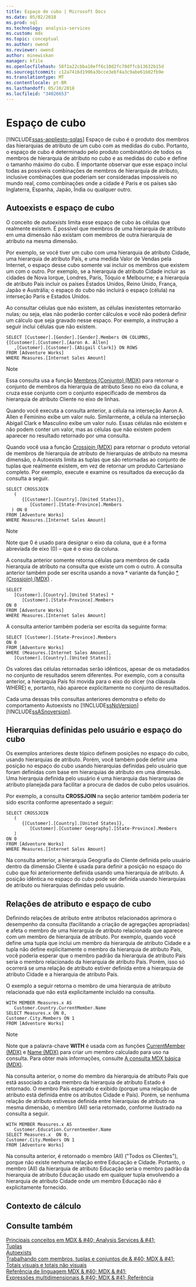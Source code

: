 ```yaml
---
title: Espaço de cubo | Microsoft Docs
ms.date: 05/02/2018
ms.prod: sql
ms.technology: analysis-services
ms.custom: mdx
ms.topic: conceptual
ms.author: owend
ms.reviewer: owend
author: minewiskan
manager: kfile
ms.openlocfilehash: 58f1a22cbba10eff6c10d2fc70dffcb13632b15d
ms.sourcegitcommit: c12a7416d1996a3bcce3ebf4a3c9abe61b02fb9e
ms.translationtype: MT
ms.contentlocale: pt-BR
ms.lasthandoff: 05/10/2018
ms.locfileid: "34026653"
---
```

# <a name="cube-space"></a>Espaço de cubo
[!INCLUDE[ssas-appliesto-sqlas](../../../includes/ssas-appliesto-sqlas.md)]
  Espaço de cubo é o produto dos membros das hierarquias de atributo de um cubo com as medidas do cubo. Portanto, o espaço de cubo é determinado pelo produto combinatório de todos os membros de hierarquia de atributo no cubo e as medidas do cubo e define o tamanho máximo do cubo. É importante observar que esse espaço inclui todas as possíveis combinações de membros de hierarquia de atributo, inclusive combinações que poderiam ser consideradas impossíveis no mundo real, como combinações onde a cidade é Paris e os países são Inglaterra, Espanha, Japão, Índia ou qualquer outro.  
  
## <a name="autoexists-and-cube-space"></a>Autoexists e espaço de cubo  
 O conceito de *autoexists* limita esse espaço de cubo às células que realmente existem. É possível que membros de uma hierarquia de atributo em uma dimensão não existam com membros de outra hierarquia de atributo na mesma dimensão.  
  
 Por exemplo, se você tiver um cubo com uma hierarquia de atributo Cidade, uma hierarquia de atributo País, e uma medida Valor de Vendas pela Internet, o espaço desse cubo somente vai incluir os membros que existem um com o outro. Por exemplo, se a hierarquia de atributo Cidade incluir as cidades de Nova Iorque, Londres, Paris, Tóquio e Melbourne; e a hierarquia de atributo País incluir os países Estados Unidos, Reino Unido, França, Japão e Austrália; o espaço do cubo não incluirá o espaço (célula) na interseção Paris e Estados Unidos.  
  
 Ao consultar células que não existem, as células inexistentes retornarão nulas; ou seja, elas não poderão conter cálculos e você não poderá definir um cálculo que seja gravado nesse espaço. Por exemplo, a instrução a seguir inclui células que não existem.  
  
```  
SELECT [Customer].[Gender].[Gender].Members ON COLUMNS,  
{[Customer].[Customer].[Aaron A. Allen]  
   ,[Customer].[Customer].[Abigail Clark]} ON ROWS   
FROM [Adventure Works]  
WHERE Measures.[Internet Sales Amount]  
```  
  
> [!NOTE]  
>  Essa consulta usa a função [Membros (Conjunto) (MDX)](../../../mdx/members-set-mdx.md) para retornar o conjunto de membros da hierarquia de atributo Sexo no eixo da coluna, e cruza esse conjunto com o conjunto especificado de membros da hierarquia de atributo Cliente no eixo de linhas.  
  
 Quando você executa a consulta anterior, a célula na interseção Aaron A. Allen e Feminino exibe um valor nulo. Similarmente, a célula na interseção Abigail Clark e Masculino exibe um valor nulo. Essas células não existem e não podem conter um valor, mas as células que não existem podem aparecer no resultado retornado por uma consulta.  
  
 Quando você usa a função [Crossjoin (MDX)](../../../mdx/crossjoin-mdx.md) para retornar o produto vetorial de membros de hierarquia de atributo de hierarquias de atributo na mesma dimensão, o Autoexists limita as tuplas que são retornadas ao conjunto de tuplas que realmente existem, em vez de retornar um produto Cartesiano completo. Por exemplo, execute e examine os resultados da execução da consulta a seguir.  
  
```  
SELECT CROSSJOIN  
   (  
      {[Customer].[Country].[United States]},  
         [Customer].[State-Province].Members  
  ) ON 0   
FROM [Adventure Works]  
WHERE Measures.[Internet Sales Amount]  
```  
  
> [!NOTE]  
>  Note que 0 é usado para designar o eixo da coluna, que é a forma abreviada de eixo (0) – que é o eixo da coluna.  
  
 A consulta anterior somente retorna células para membros de cada hierarquia de atributo na consulta que existe um com o outro. A consulta anterior também pode ser escrita usando a nova * variante da função [* (Crossjoin) (MDX)](../../../mdx/crossjoin-mdx-operator-reference.md) .  
  
```  
SELECT   
   [Customer].[Country].[United States] *   
      [Customer].[State-Province].Members  
ON 0   
FROM [Adventure Works]  
WHERE Measures.[Internet Sales Amount]  
```  
  
 A consulta anterior também poderia ser escrita da seguinte forma:  
  
```  
SELECT [Customer].[State-Province].Members  
ON 0   
FROM [Adventure Works]  
WHERE (Measures.[Internet Sales Amount],  
   [Customer].[Country].[United States])  
```  
  
 Os valores das células retornadas serão idênticos, apesar de os metadados no conjunto de resultados serem diferentes. Por exemplo, com a consulta anterior, a hierarquia País foi movida para o eixo do slicer (na cláusula WHERE) e, portanto, não aparece explicitamente no conjunto de resultados.  
  
 Cada uma dessas três consultas anteriores demonstra o efeito do comportamento Autoexists no [!INCLUDE[ssNoVersion](../../../includes/ssnoversion-md.md)] [!INCLUDE[ssASnoversion](../../../includes/ssasnoversion-md.md)].  
  
## <a name="user-defined-hierarchies-and-cube-space"></a>Hierarquias definidas pelo usuário e espaço do cubo  
 Os exemplos anteriores deste tópico definem posições no espaço do cubo, usando hierarquias de atributo. Porém, você também pode definir uma posição no espaço do cubo usando hierarquias definidas pelo usuário que foram definidas com base em hierarquias de atributo em uma dimensão. Uma hierarquia definida pelo usuário é uma hierarquia das hierarquias de atributo planejada para facilitar a procura de dados de cubo pelos usuários.  
  
 Por exemplo, a consulta **CROSSJOIN** na seção anterior também poderia ter sido escrita conforme apresentado a seguir:  
  
```  
SELECT CROSSJOIN  
   (  
      {[Customer].[Country].[United States]},  
         [Customer].[Customer Geography].[State-Province].Members  
   )   
ON 0   
FROM [Adventure Works]  
WHERE Measures.[Internet Sales Amount]  
```  
  
 Na consulta anterior, a hierarquia Geografia do Cliente definida pelo usuário dentro da dimensão Cliente é usada para definir a posição no espaço do cubo que foi anteriormente definida usando uma hierarquia de atributo. A posição idêntica no espaço do cubo pode ser definida usando hierarquias de atributo ou hierarquias definidas pelo usuário.  
  
##  <a name="AttribRelationships"></a> Relações de atributo e espaço de cubo  
 Definindo relações de atributo entre atributos relacionados aprimora o desempenho da consulta (facilitando a criação de agregações apropriadas) e afeta o membro de uma hierarquia de atributo relacionada que aparece com um membro de hierarquia de atributo. Por exemplo, quando você define uma tupla que inclui um membro da hierarquia de atributo Cidade e a tupla não define explicitamente o membro da hierarquia de atributo País, você poderia esperar que o membro padrão da hierarquia de atributo País seria o membro relacionado da hierarquia de atributo País. Porém, isso só ocorrerá se uma relação de atributo estiver definida entre a hierarquia de atributo Cidade e a hierarquia de atributo País.  
  
 O exemplo a seguir retorna o membro de uma hierarquia de atributo relacionada que não está explicitamente incluído na consulta.  
  
```  
WITH MEMBER Measures.x AS   
   Customer.Country.CurrentMember.Name  
SELECT Measures.x ON 0,  
Customer.City.Members ON 1  
FROM [Adventure Works]  
```  
  
> [!NOTE]  
>  Note que a palavra-chave **WITH** é usada com as funções [CurrentMember (MDX)](../../../mdx/currentmember-mdx.md) e [Name (MDX)](../../../mdx/name-mdx.md) para criar um membro calculado para uso na consulta. Para obter mais informações, consulte [A consulta MDX básica &#40;MDX&#41;](../../../analysis-services/multidimensional-models/mdx/mdx-query-the-basic-query.md).  
  
 Na consulta anterior, o nome do membro da hierarquia de atributo País que está associado a cada membro da hierarquia de atributo Estado é retornado. O membro País esperado é exibido (porque uma relação de atributo está definida entre os atributos Cidade e País). Porém, se nenhuma relação de atributo estivesse definida entre hierarquias de atributo na mesma dimensão, o membro (All) seria retornado, conforme ilustrado na consulta a seguir.  
  
```  
WITH MEMBER Measures.x AS   
   Customer.Education.Currentmember.Name  
SELECT Measures.x  ON 0,   
Customer.City.Members ON 1  
FROM [Adventure Works]  
```  
  
 Na consulta anterior, é retornado o membro (All) ("Todos os Clientes"), porque não existe nenhuma relação entre Educação e Cidade. Portanto, o membro (All) da hierarquia de atributo Educação seria o membro padrão da hierarquia de atributo Educação usado em qualquer tupla envolvendo a hierarquia de atributo Cidade onde um membro Educação não é explicitamente fornecido.  
  
## <a name="calculation-context"></a>Contexto de cálculo  
  
## <a name="see-also"></a>Consulte também  
 [Principais conceitos em MDX & #40; Analysis Services & #41;](../../../analysis-services/multidimensional-models/mdx/key-concepts-in-mdx-analysis-services.md)   
 [Tuplas](../../../analysis-services/multidimensional-models/mdx/tuples.md)   
 [Autoexists](../../../analysis-services/multidimensional-models/mdx/autoexists.md)   
 [Trabalhando com membros, tuplas e conjuntos de & #40; MDX & #41;](../../../analysis-services/multidimensional-models/mdx/working-with-members-tuples-and-sets-mdx.md)   
 [Totais visuais e totais não visuais](../../../analysis-services/multidimensional-models/mdx/visual-totals-and-non-visual-totals.md)   
 [Referência de linguagem MDX & #40; MDX & #41;](../../../mdx/mdx-language-reference-mdx.md)   
 [Expressões multidimensionais & #40; MDX & #41; Referência](../../../mdx/multidimensional-expressions-mdx-reference.md)  
  
  
